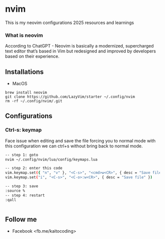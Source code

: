 # nvim
This is my neovim configurations 2025 resources and learnings


### What is neovim 

According to ChatGPT - Neovim is basically a modernized, supercharged text editor that’s based in Vim but redesigned and improved by developers based on their experience.

## Installations

- MacOS
```
brew install neovim
git clone https://github.com/LazyVim/starter ~/.config/nvim
rm -rf ~/.config/nvim/.git
```




## Configurations

### Ctrl-s: keymap
Face issue when editing and save the file forcing you to normal mode with this configuration we can ctrl+s without bring back to normal mode.

```sh
-- step 1: goto 
nvim ~/.config/nvim/lua/config/keymaps.lua

-- step 2: enter this code
vim.keymap.set({ "n", "v" }, "<C-s>", "<cmd>w<CR>", { desc = "Save file" })
vim.keymap.set("i", "<C-s>", "<C-o>:w<CR>", { desc = "Save file" })

-- step 3: save 
:source %
-- step 4: restart
:qall



```


## Follow me
- Facebook <fb.me/kaitocoding>
